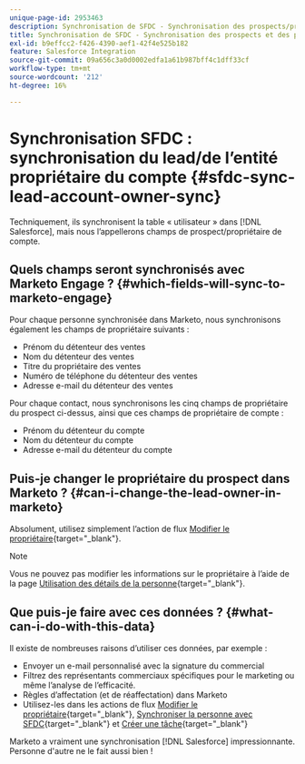 ```yaml
---
unique-page-id: 2953463
description: Synchronisation de SFDC - Synchronisation des prospects/propriétaires de compte - Documents Marketo - Documentation du produit
title: Synchronisation de SFDC - Synchronisation des prospects et des propriétaires de compte
exl-id: b9effcc2-f426-4390-aef1-42f4e525b182
feature: Salesforce Integration
source-git-commit: 09a656c3a0d0002edfa1a61b987bff4c1dff33cf
workflow-type: tm+mt
source-wordcount: '212'
ht-degree: 16%

---
```


# Synchronisation SFDC : synchronisation du lead/de l’entité propriétaire du compte {#sfdc-sync-lead-account-owner-sync}

Techniquement, ils synchronisent la table « utilisateur » dans [!DNL Salesforce], mais nous l’appellerons champs de prospect/propriétaire de compte.

## Quels champs seront synchronisés avec Marketo Engage ? {#which-fields-will-sync-to-marketo-engage}

Pour chaque personne synchronisée dans Marketo, nous synchronisons également les champs de propriétaire suivants :

* Prénom du détenteur des ventes
* Nom du détenteur des ventes
* Titre du propriétaire des ventes
* Numéro de téléphone du détenteur des ventes
* Adresse e-mail du détenteur des ventes

Pour chaque contact, nous synchronisons les cinq champs de propriétaire du prospect ci-dessus, ainsi que ces champs de propriétaire de compte :

* Prénom du détenteur du compte
* Nom du détenteur du compte
* Adresse e-mail du détenteur du compte

## Puis-je changer le propriétaire du prospect dans Marketo ? {#can-i-change-the-lead-owner-in-marketo}

Absolument, utilisez simplement l’action de flux [Modifier le propriétaire](/help/marketo/product-docs/core-marketo-concepts/smart-campaigns/salesforce-flow-actions/change-owner.md){target="_blank"}.

>[!NOTE]
>
>Vous ne pouvez pas modifier les informations sur le propriétaire à l’aide de la page [Utilisation des détails de la personne](/help/marketo/product-docs/core-marketo-concepts/smart-lists-and-static-lists/managing-people-in-smart-lists/using-the-person-detail-page.md){target="_blank"}.

## Que puis-je faire avec ces données ? {#what-can-i-do-with-this-data}

Il existe de nombreuses raisons d’utiliser ces données, par exemple :

* Envoyer un e-mail personnalisé avec la signature du commercial
* Filtrez des représentants commerciaux spécifiques pour le marketing ou même l’analyse de l’efficacité.
* Règles d’affectation (et de réaffectation) dans Marketo
* Utilisez-les dans les actions de flux [Modifier le propriétaire](/help/marketo/product-docs/core-marketo-concepts/smart-campaigns/salesforce-flow-actions/change-owner.md){target="_blank"}, [Synchroniser la personne avec SFDC](/help/marketo/product-docs/core-marketo-concepts/smart-campaigns/salesforce-flow-actions/sync-person-to-sfdc.md){target="_blank"} et [Créer une tâche](/help/marketo/product-docs/core-marketo-concepts/smart-campaigns/salesforce-flow-actions/create-task.md){target="_blank"}

Marketo a vraiment une synchronisation [!DNL Salesforce] impressionnante. Personne d&#39;autre ne le fait aussi bien !
